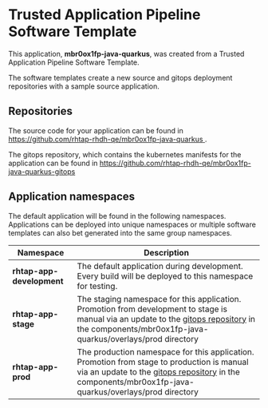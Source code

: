 # Trusted Application Pipeline Software Template

This application, **mbr0ox1fp-java-quarkus**, was created from a Trusted Application Pipeline Software Template.

The software templates create a new source and gitops deployment repositories with a sample source application. 

## Repositories

The source code for your application can be found in [https://github.com/rhtap-rhdh-qe/mbr0ox1fp-java-quarkus ](https://github.com/rhtap-rhdh-qe/mbr0ox1fp-java-quarkus ).
 
The gitops repository, which contains the kubernetes manifests for the application can be found in 
[https://github.com/rhtap-rhdh-qe/mbr0ox1fp-java-quarkus-gitops ](https://github.com/rhtap-rhdh-qe/mbr0ox1fp-java-quarkus-gitops ) 

## Application namespaces 

The default application will be found in the following namespaces. Applications can be deployed into unique namespaces or multiple software templates can also bet generated into the same group namespaces.  

|  Namespace   |  Description   |  
| -------- | -------- |   
| **rhtap-app-development** | The default application during development. Every build will be deployed to this namespace for testing. | 
| **rhtap-app-stage** | The staging namespace for this application. Promotion from development to stage is manual via an update to the [gitops repository](https://github.com/rhtap-rhdh-qe/mbr0ox1fp-java-quarkus-gitops ) in the components/mbr0ox1fp-java-quarkus/overlays/prod directory |  
| **rhtap-app-prod** | The production namespace for this application. Promotion from stage to production is manual via an update to the [gitops repository](https://github.com/rhtap-rhdh-qe/mbr0ox1fp-java-quarkus-gitops ) in the components/mbr0ox1fp-java-quarkus/overlays/prod directory | 